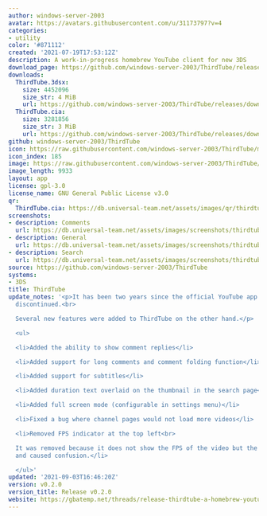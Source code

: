 ```yaml
---
author: windows-server-2003
avatar: https://avatars.githubusercontent.com/u/31173797?v=4
categories:
- utility
color: '#871112'
created: '2021-07-19T17:53:12Z'
description: A work-in-progress homebrew YouTube client for new 3DS
download_page: https://github.com/windows-server-2003/ThirdTube/releases
downloads:
  ThirdTube.3dsx:
    size: 4452096
    size_str: 4 MiB
    url: https://github.com/windows-server-2003/ThirdTube/releases/download/v0.2.0/ThirdTube.3dsx
  ThirdTube.cia:
    size: 3281856
    size_str: 3 MiB
    url: https://github.com/windows-server-2003/ThirdTube/releases/download/v0.2.0/ThirdTube.cia
github: windows-server-2003/ThirdTube
icon: https://raw.githubusercontent.com/windows-server-2003/ThirdTube/main/resource/icon.png
icon_index: 185
image: https://raw.githubusercontent.com/windows-server-2003/ThirdTube/main/resource/banner.png
image_length: 9933
layout: app
license: gpl-3.0
license_name: GNU General Public License v3.0
qr:
  ThirdTube.cia: https://db.universal-team.net/assets/images/qr/thirdtube-cia.png
screenshots:
- description: Comments
  url: https://db.universal-team.net/assets/images/screenshots/thirdtube/comments.png
- description: General
  url: https://db.universal-team.net/assets/images/screenshots/thirdtube/general.png
- description: Search
  url: https://db.universal-team.net/assets/images/screenshots/thirdtube/search.png
source: https://github.com/windows-server-2003/ThirdTube
systems:
- 3DS
title: ThirdTube
update_notes: '<p>It has been two years since the official YouTube app on 3DS was
  discontinued.<br>

  Several new features were added to ThirdTube on the other hand.</p>

  <ul>

  <li>Added the ability to show comment replies</li>

  <li>Added support for long comments and comment folding function</li>

  <li>Added support for subtitles</li>

  <li>Added duration text overlaid on the thumbnail in the search page</li>

  <li>Added full screen mode (configurable in settings menu)</li>

  <li>Fixed a bug where channel pages would not load more videos</li>

  <li>Removed FPS indicator at the top left<br>

  It was removed because it does not show the FPS of the video but the FPS of rendering
  and caused confusion.</li>

  </ul>'
updated: '2021-09-03T16:46:20Z'
version: v0.2.0
version_title: Release v0.2.0
website: https://gbatemp.net/threads/release-thirdtube-a-homebrew-youtube-client-for-the-new-3ds.591696/
---
```

